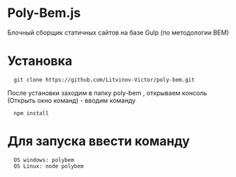 # Poly-Bem.js
Блочный сборщик статичных сайтов на базе Gulp (по методологии BEM)
# Установка
```git
  git clone https://github.com/Litvinov-Victor/poly-bem.git
```
После установки заходим в папку poly-bem , открываем консоль (Открыть окно команд) - вводим команду

```git
  npm install
```

# Для запуска ввести команду

```git
  OS windows: polybem
  OS Linux: node polybem
```
